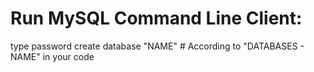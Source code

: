 # Run MySQL Command Line Client:

type password 
create database "NAME" # According to "DATABASES - NAME" in your code 
